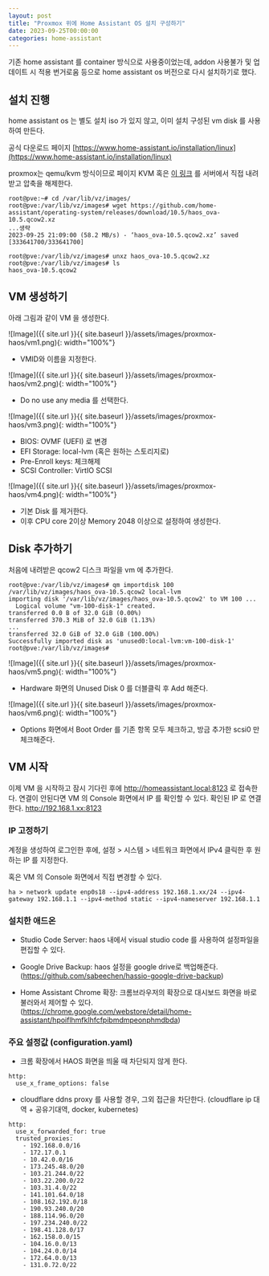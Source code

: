 ```yaml
---
layout: post
title: "Proxmox 위에 Home Assistant OS 설치 구성하기"
date: 2023-09-25T00:00:00
categories: home-assistant
---
```


기존 home assistant 를 container 방식으로 사용중이었는데, addon 사용불가 및 업데이트 시 적용 번거로움 등으로 home assistant os 버전으로 다시 설치하기로 했다.

## 설치 진행

home assistant os 는 별도 설치 iso 가 있지 않고, 이미 설치 구성된 vm disk 를 사용하여 만든다.

공식 다운로드 페이지 [https://www.home-assistant.io/installation/linux](https://www.home-assistant.io/installation/linux)

proxmox는 qemu/kvm 방식이므로 페이지 KVM 혹은 [이 링크](https://github.com/home-assistant/operating-system/releases/download/10.5/haos_ova-10.5.qcow2.xz) 를 서버에서 직접 내려받고 압축을 해제한다.

```
root@pve:~# cd /var/lib/vz/images/
root@pve:/var/lib/vz/images# wget https://github.com/home-assistant/operating-system/releases/download/10.5/haos_ova-10.5.qcow2.xz
...생략
2023-09-25 21:09:00 (58.2 MB/s) - ‘haos_ova-10.5.qcow2.xz’ saved [333641700/333641700]

root@pve:/var/lib/vz/images# unxz haos_ova-10.5.qcow2.xz 
root@pve:/var/lib/vz/images# ls
haos_ova-10.5.qcow2
```

## VM 생성하기

아래 그림과 같이 VM 을 생성한다.

![Image]({{ site.url }}{{ site.baseurl }}/assets/images/proxmox-haos/vm1.png){: width="100%"}

- VMID와 이름을 지정한다.

![Image]({{ site.url }}{{ site.baseurl }}/assets/images/proxmox-haos/vm2.png){: width="100%"}

- Do no use any media 를 선택한다.

![Image]({{ site.url }}{{ site.baseurl }}/assets/images/proxmox-haos/vm3.png){: width="100%"}

- BIOS: OVMF (UEFI) 로 변경
- EFI Storage: local-lvm (혹은 원하는 스토리지로)
- Pre-Enroll keys: 체크해제
- SCSI Controller: VirtIO SCSI

![Image]({{ site.url }}{{ site.baseurl }}/assets/images/proxmox-haos/vm4.png){: width="100%"}

- 기본 Disk 를 제거한다.
- 이후 CPU core 2이상 Memory 2048 이상으로 설정하여 생성한다.


## Disk 추가하기

처음에 내려받은 qcow2 디스크 파일을 vm 에 추가한다.

```
root@pve:/var/lib/vz/images# qm importdisk 100 /var/lib/vz/images/haos_ova-10.5.qcow2 local-lvm
importing disk '/var/lib/vz/images/haos_ova-10.5.qcow2' to VM 100 ...
  Logical volume "vm-100-disk-1" created.
transferred 0.0 B of 32.0 GiB (0.00%)
transferred 370.3 MiB of 32.0 GiB (1.13%)
...
transferred 32.0 GiB of 32.0 GiB (100.00%)
Successfully imported disk as 'unused0:local-lvm:vm-100-disk-1'
root@pve:/var/lib/vz/images# 
```
![Image]({{ site.url }}{{ site.baseurl }}/assets/images/proxmox-haos/vm5.png){: width="100%"}

- Hardware 화면의 Unused Disk 0 를 더블클릭 후 Add 해준다.

![Image]({{ site.url }}{{ site.baseurl }}/assets/images/proxmox-haos/vm6.png){: width="100%"}

- Options 화면에서 Boot Order 를 기존 항목 모두 체크하고, 방금 추가한 scsi0 만 체크해준다.

## VM 시작

이제 VM 을 시작하고 잠시 기다린 후에 http://homeassistant.local:8123 로 접속한다.
연결이 안된다면 VM 의 Console 화면에서 IP 를 확인할 수 있다. 확인된 IP 로 연결한다. http://192.168.1.xx:8123 

### IP 고정하기

계정을 생성하여 로그인한 후에, 설정 > 시스템 > 네트워크 화면에서 IPv4 클릭한 후 원하는 IP 를 지정한다.

혹은 VM 의 Console 화면에서 직접 변경할 수 있다.

```
ha > network update enp0s18 --ipv4-address 192.168.1.xx/24 --ipv4-gateway 192.168.1.1 --ipv4-method static --ipv4-nameserver 192.168.1.1
```

### 설치한 애드온 

- Studio Code Server: haos 내에서 visual studio code 를 사용하여 설정파일을 편집할 수 있다.
- Google Drive Backup: haos 설정을 google drive로 백업해준다. (https://github.com/sabeechen/hassio-google-drive-backup)

- Home Assistant Chrome 확장: 크롬브라우저의 확장으로 대시보드 화면을 바로 불러와서 제어할 수 있다. (https://chrome.google.com/webstore/detail/home-assistant/hpoiflhmfklhfcfpibmdmpeonphmdbda)

### 주요 설정값 (configuration.yaml)

- 크롬 확장에서 HAOS 화면을 띄울 때 차단되지 않게 한다.

```
http:
  use_x_frame_options: false
```

- cloudflare ddns proxy 를 사용할 경우, 그외 접근을 차단한다. (cloudflare ip 대역 + 공유기대역, docker, kubernetes)

```
http:
  use_x_forwarded_for: true
  trusted_proxies:
    - 192.168.0.0/16
    - 172.17.0.1
    - 10.42.0.0/16
    - 173.245.48.0/20
    - 103.21.244.0/22
    - 103.22.200.0/22
    - 103.31.4.0/22
    - 141.101.64.0/18
    - 108.162.192.0/18
    - 190.93.240.0/20
    - 188.114.96.0/20
    - 197.234.240.0/22
    - 198.41.128.0/17
    - 162.158.0.0/15
    - 104.16.0.0/13
    - 104.24.0.0/14
    - 172.64.0.0/13
    - 131.0.72.0/22
```
